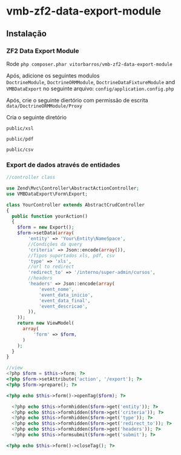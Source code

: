# vmb-zf2-data-export-module

## Instalação

### ZF2 Data Export Module

Rode
`php composer.phar vitorbarros/vmb-zf2-data-export-module`

Após, adicione os seguintes modulos  
`DoctrineModule`, `DoctrineORMModule`, `DoctrineDataFixtureModule` and `VMBDataExport` no seguinte arquivo: `config/application.config.php`

Após, crie o seguinte diertório com permissão de escrita
`data/DoctrineORMModule/Proxy`

Cria o seguinte diretório

`public/xsl`

`public/pdf`

`public/csv`

### Export de dados através de entidades

```php
//controller class

use Zend\Mvc\Controller\AbstractActionController;
use VMBDataExport\Form\Export;

class YourController extends AbstractCrudController
{
  public function yourAction()
  {
    $form = new Export();
    $form->setData(array(
        'entity' => 'Your\Entity\NameSpace',
        //Condições da query
        'criteria' => Json::encode(array()),
        //Tipos suportados xls, pdf, csv
        'type' => 'xls',
        //url to redirect
        'redirect_to' => '/interno/super-admin/cursos',
        //headers
        'headers' => Json::encode(array(
            'event_nome',
            'event_data_inicio',
            'event_data_final',
            'event_descricao',
        )),
    ));
    return new ViewModel(
      array(
          'form' => $form,
      )
    );
  }
}

//view
<?php $form = $this->form; ?>
<?php $form->setAttribute('action', '/export'); ?>
<?php $form->prepare(); ?>

<?php echo $this->form()->openTag($form); ?>

  <?php echo $this->formhidden($form->get('entity')); ?>
  <?php echo $this->formhidden($form->get('criteria')); ?>
  <?php echo $this->formhidden($form->get('type')); ?>
  <?php echo $this->formhidden($form->get('redirect_to')); ?>
  <?php echo $this->formhidden($form->get('headers')); ?>
  <?php echo $this->formsubmit($form->get('submit'); ?>

<?php echo $this->form()->closeTag(); ?>

```
